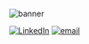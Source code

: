 ![banner](banner.gif)

<!--    aa |  bb
:-------------------------:|:-------------------------:
[![LinkedIn](linkedin-button.gif)](https://www.linkedin.com/in/oliverspeir/)  |  [![email](contactme-button.gif)](mailto:oliverspeir9@gmail.com)

 -->

  [![LinkedIn](linkedin-button.gif)](https://www.linkedin.com/in/oliverspeir/) [![email](contactme-button.gif)](mailto:oliverspeir9@gmail.com)

